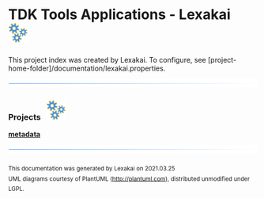 # TDK Tools Applications - Lexakai &nbsp;&nbsp;![](documentation/images/gears-40.png)

This project index was created by Lexakai. To configure, see [project-home-folder]/documentation/lexakai.properties.

![](documentation/images/horizontal-line.png)

[//]: # (start-user-text)



[//]: # (end-user-text)

### Projects &nbsp; ![](documentation/images/gears-40.png)

[**metadata**](metadata/README.md)  

[//]: # (start-user-text)



[//]: # (end-user-text)

![](documentation/images/horizontal-line.png)

<sub>This documentation was generated by Lexakai on 2021.03.25</sub>    
<sub>UML diagrams courtesy of PlantUML (http://plantuml.com), distributed unmodified under LGPL.</sub>
